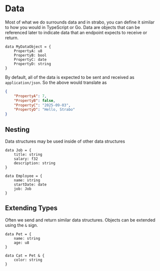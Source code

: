 # Data
Most of what we do surrounds data and in strabo, you can define it similar to how you would in TypeScript or Go.
Data are objects that can be referenced later to indicate data that an endpoint expects to receive or return.

```
data MyDataObject = {
    PropertyA: u8
    PropertyB: bool
    PropertyC: date
    PropertyD: string
}
```

By default, all of the data is expected to be sent and received as `application/json`.
So the above would translate as 

```json
{
    "PropertyA": 7,
    "PropertyB": false,
    "PropertyC": "2025-09-03",
    "PropertyD": "Hello, Strabo"
}
```

## Nesting
Data structures may be used inside of other data structures

```
data Job = {
    title: string
    salary: f32
    description: string
}

data Employee = {
    name: string
    startDate: date
    job: Job
}
```

## Extending Types
Often we send and return similar data structures. 
Objects can be extended using the `&` sign.

```
data Pet = {
    name: string
    age: u8
}

data Cat = Pet & {
    color: string
}
```
